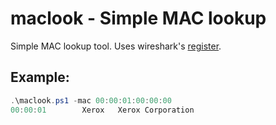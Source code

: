 # maclook - Simple MAC lookup
Simple MAC lookup tool. Uses wireshark's [register](https://gitlab.com/wireshark/wireshark/raw/master/manuf).

## Example:
```powershell
.\maclook.ps1 -mac 00:00:01:00:00:00
00:00:01        Xerox   Xerox Corporation
```
